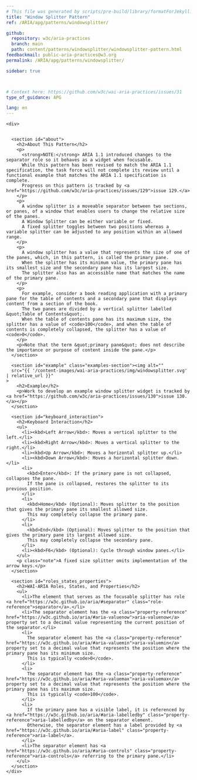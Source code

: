 ```yaml
---
# This file was generated by scripts/pre-build/library/formatForJekyll.js
title: "Window Splitter Pattern"
ref: /ARIA/apg/patterns/windowsplitter/

github:
  repository: w3c/aria-practices
  branch: main
  path: content/patterns/windowsplitter/windowsplitter-pattern.html
feedbackmail: public-aria-practices@w3.org
permalink: /ARIA/apg/patterns/windowsplitter/

sidebar: true



# Context here: https://github.com/w3c/wai-aria-practices/issues/31
type_of_guidance: APG

lang: en
---
```

<meta charset="UTF-8" />
<meta content="width=device-width, initial-scale=1.0" name="viewport" />
<title>Window Splitter Pattern</title>

<script src="../../shared/js/highlight.pack.js"></script>
<script src="../../shared/js/app.js"></script>
<script src="../../shared/js/skipto.js"></script>


<link 
  rel="stylesheet"
  href="{{ '/content-assets/wai-aria-practices/styles.css' | relative_url }}"
>
<!-- Code highlighting styles -->
<link 
  rel="stylesheet"
  href="{{ '/ARIA/apg/shared/css/github.css' | relative_url }}"
>

<script>
const addBodyClass = undefined;
const enableSidebar = true;
if (addBodyClass) document.body.classList.add(addBodyClass);
if (enableSidebar) document.body.classList.add('has-sidebar');
</script>
    

<script>
    const parentPage = window.location.pathname.match(
      /\/(patterns|practices)\//
    )?.[1];
    if (parentPage) {
      const parentHref = 'a[href*="' + parentPage + '"]';
      document.querySelector(parentHref).classList.add('active');
    }
  </script>
<div>

    <div>
      

      <section id="about">
        <h2>About This Pattern</h2>
        <p>
          <strong>NOTE:</strong> ARIA 1.1 introduced changes to the separator role so it behaves as a widget when focusable.
          While this pattern has been revised to match the ARIA 1.1 specification, the task force will not complete its review until a functional example that matches the ARIA 1.1 specification is complete.
          Progress on this pattern is tracked by <a href="https://github.com/w3c/aria-practices/issues/129">issue 129.</a>
        </p>
        <p>
          A window splitter is a moveable separator between two sections, or panes, of a window that enables users to change the relative size of the panes.
          A Window Splitter can be either variable or fixed.
          A fixed splitter toggles between two positions whereas a variable splitter can be adjusted to any position within an allowed range.
        </p>
        <p>
          A window splitter has a value that represents the size of one of the panes, which, in this pattern, is called the primary pane.
          When the splitter has its minimum value, the primary pane has its smallest size and the secondary pane has its largest size.
          The splitter also has an accessible name that matches the name of the primary pane.
        </p>
        <p>
          For example, consider a book reading application with a primary pane for the table of contents and a secondary pane that displays content from a section of the book.
          The two panes are divided by a vertical splitter labelled &quot;Table of Contents&quot;.
          When the table of contents pane has its maximum size, the splitter has a value of <code>100</code>, and when the table of contents is completely collapsed, the splitter has a value of <code>0</code>.
        </p>
        <p>Note that the term &quot;primary pane&quot; does not describe the importance or purpose of content inside the pane.</p>
      </section>

      <section id="example" class="examples-section"><img alt="" 
      src="{{ '/content-images/wai-aria-practices/img/windowsplitter.svg' | relative_url }}"
    >
        <h2>Example</h2>
        <p>Work to develop an example window splitter widget is tracked by <a href="https://github.com/w3c/aria-practices/issues/130">issue 130.</a></p>
      </section>

      <section id="keyboard_interaction">
        <h2>Keyboard Interaction</h2>
        <ul>
          <li><kbd>Left Arrow</kbd>: Moves a vertical splitter to the left.</li>
          <li><kbd>Right Arrow</kbd>: Moves a vertical splitter to the right.</li>
          <li><kbd>Up Arrow</kbd>: Moves a horizontal splitter up.</li>
          <li><kbd>Down Arrow</kbd>: Moves a horizontal splitter down.</li>
          <li>
            <kbd>Enter</kbd>: If the primary pane is not collapsed, collapses the pane.
            If the pane is collapsed, restores the splitter to its previous position.
          </li>
          <li>
            <kbd>Home</kbd> (Optional): Moves splitter to the position that gives the primary pane its smallest allowed size.
            This may completely collapse the primary pane.
          </li>
          <li>
            <kbd>End</kbd> (Optional): Moves splitter to the position that gives the primary pane its largest allowed size.
            This may completely collapse the secondary pane.
          </li>
          <li><kbd>F6</kbd> (Optional): Cycle through window panes.</li>
        </ul>
        <p class="note">A fixed size splitter omits implementation of the arrow keys.</p>
      </section>

      <section id="roles_states_properties">
        <h2>WAI-ARIA Roles, States, and Properties</h2>
        <ul>
          <li>The element that serves as the focusable splitter has role <a href="https://w3c.github.io/aria/#separator" class="role-reference">separator</a>.</li>
          <li>The separator element has the <a class="property-reference" href="https://w3c.github.io/aria/#aria-valuenow">aria-valuenow</a> property set to a decimal value representing the current position of the separator.</li>
          <li>
            The separator element has the <a class="property-reference" href="https://w3c.github.io/aria/#aria-valuemin">aria-valuemin</a> property set to a decimal value that represents the position where the primary pane has its minimum size.
            This is typically <code>0</code>.
          </li>
          <li>
            The separator element has the <a class="property-reference" href="https://w3c.github.io/aria/#aria-valuemax">aria-valuemax</a> property set to a decimal value that represents the position where the primary pane has its maximum size.
            This is typically <code>100</code>.
          </li>
          <li>
            If the primary pane has a visible label, it is referenced by <a href="https://w3c.github.io/aria/#aria-labelledby" class="property-reference">aria-labelledby</a> on the separator element.
            Otherwise, the separator element has a label provided by <a href="https://w3c.github.io/aria/#aria-label" class="property-reference">aria-label</a>.
          </li>
          <li>The separator element has <a href="https://w3c.github.io/aria/#aria-controls" class="property-reference">aria-controls</a> referring to the primary pane.</li>
        </ul>
      </section>
    </div>
  
</div>
<script 
  src="{{ '/ARIA/apg/shared/js/skipto.js' | relative_url }}"
></script>
